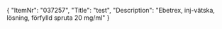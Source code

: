 {
  "ItemNr": "037257",
  "Title": "test",
  "Description": "Ebetrex, inj-vätska, lösning, förfylld spruta 20 mg/ml"
}